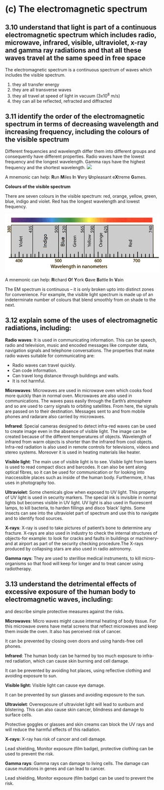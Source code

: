 # (c) The electromagnetic spectrum

## **3.10 understand that light is part of a continuous electromagnetic spectrum which includes radio, microwave, infrared, visible, ultraviolet, x-ray and gamma ray radiations and that all these waves travel at the same speed in free space**

The electromagnetic spectrum is a continuous spectrum of waves which includes the visible spectrum.

1. they all transfer energy
1. they are all transverse waves
1. they all travel at speed of light in vacuum (3x10<sup>8</sup> m/s)
1. they can all be reflected, refracted and diffracted

## **3.11 identify the order of the electromagnetic spectrum in terms of decreasing wavelength and increasing frequency, including the colours of the visible spectrum**

Different frequencies and wavelength differ them into different groups and consequently have different properties. Radio waves have the lowest frequency and the longest wavelength. Gamma rays have the highest frequency and the shortest wavelength.
![](../images/Aspose.Words.c1b9a4dc-6c4d-413f-80a3-1828319749d9.101.png)

A mnemonic can help: **R**un **M**iles **I**n **V**ery **U**npleasant e**X**treme **G**ames.

**Colours of the visible spectrum**

There are seven colours in the visible spectrum: red, orange, yellow, green, blue, indigo and violet. Red has the longest wavelength and lowest frequency.

![](../images/Aspose.Words.c1b9a4dc-6c4d-413f-80a3-1828319749d9.102.png)

A mnemonic can help: **R**ichard **O**f **Y**ork **G**ave **B**attle **I**n **V**ain

The EM spectrum is continuous – it is only broken upto into distinct zones for convenience. For example, the visible light spectrum is made up of an indeterminate number of colours that blend smoothly from on shade to the next.

## **3.12 explain some of the uses of electromagnetic radiations, including:**

**Radio waves**: It is used in communicating information. This can be speech, radio and television, music and encoded messages like computer data, navigation signals and telephone conversations. The properties that make radio waves suitable for communicating are:

- Radio waves can travel quickly.
- Can code information.
- Can travel long distance through buildings and walls.
- It is not harmful.

**Microwaves**: Microwaves are used in microwave oven which cooks food more quickly than in normal oven. Microwaves are also used in communications. The waves pass easily through the Earth’s atmosphere and so are used to carry signals to orbiting satellites. From here, the signals are passed on to their destination. Messages sent to and from mobile phones and radarare also carried by microwaves.

**Infrared**: Special cameras designed to detect infra-red waves can be used to create image even in the absence of visible light. The image can be created because of the different temperatures of objects. Wavelength of infrared from warm objects is shorter than the infrared from cool objects. Infra-red radiation is also used in remote controls for televisions, videos and stereo systems. Moreover it is used in heating materials like heater.

**Visible light**: The main use of visible light is to see. Visible light from lasers is used to read compact discs and barcodes. It can also be sent along optical fibres, so it can be used for communication or for looking into inaccessible places such as inside of the human body. Furthermore, it has uses in photography too.

**Ultraviolet**: Some chemicals glow when exposed to UV light. This property of UV light is used in security markers. The special ink is invisible in normal lights but becomes visible in UV light. UV light is also used in fluorescent lamps, to kill bacteria, to harden fillings and disco ‘black’ lights. Some insects can see into the ultraviolet part of spectrum and use this to navigate and to identify food sources.

**X-rays**: X-ray is used to take pictures of patient’s bone to determine any fracture. X-rays are also used in industry to check the internal structures of objects-for example: to look for cracks and faults in buildings or machinery- and at airport as part of the security checking procedure.The X-rays produced by collapsing stars are also used in radio astronomy.

**Gamma rays**: They are used to sterillise medical instruments, to kill micro-organisms so that food will keep for longer and to treat cancer using radiotherapy.

## **3.13 understand the detrimental effects of excessive exposure of the human body to electromagnetic waves, including:**

and describe simple protective measures against the risks.

**Microwaves**: Micro waves might cause internal heating of body tissue. For this microwave ovens have metal screens that reflect microwaves and keep them inside the oven. It also has perceived risk of cancer.

It can be prevented by closing oven doors and using hands-free cell phones.

**Infrared**: The human body can be harmed by too much exposure to infra-red radiation, which can cause skin burning and cell damage.

It can be prevented by avoiding hot places, using reflective clothing and avoiding exposure to sun.

**Visible light:** Visible light can cause eye damage.

It can be prevented by sun glasses and avoiding exposure to the sun.

**Ultraviolet**: Overexposure of ultraviolet light will lead to sunburn and blistering. This can also cause skin cancer, blindness and damage to surface cells.

Protective goggles or glasses and skin creams can block the UV rays and will reduce the harmful effects of this radiation.

**X-rays:** X-ray has risk of cancer and cell damage.

Lead shielding, Monitor exposure (film badge), protective clothing can be used to prevent the risk.

**Gamma rays**: Gamma rays can damage to living cells. The damage can cause mutations in genes and can lead to cancer.

Lead shielding, Monitor exposure (film badge) can be used to prevent the risk.

